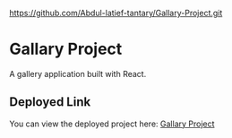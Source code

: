 
https://github.com/Abdul-latief-tantary/Gallary-Project.git
# Gallary Project

A gallery application built with React.

## Deployed Link

You can view the deployed project here: [Gallary Project](https://your-deployed-project-link)
